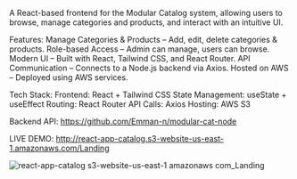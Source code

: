 A React-based frontend for the Modular Catalog system, allowing users to browse, manage categories and products, and interact with an intuitive UI.

Features:
  Manage Categories & Products – Add, edit, delete categories & products.
  Role-based Access – Admin can manage, users can browse.
  Modern UI – Built with React, Tailwind CSS, and React Router.
  API Communication – Connects to a Node.js backend via Axios.
  Hosted on AWS – Deployed using AWS services.

Tech Stack:
  Frontend: React + Tailwind CSS
  State Management: useState + useEffect
  Routing: React Router
  API Calls: Axios
  Hosting: AWS S3

 Backend API: https://github.com/Emman-n/modular-cat-node

LIVE DEMO: http://react-app-catalog.s3-website-us-east-1.amazonaws.com/Landing

![react-app-catalog s3-website-us-east-1 amazonaws com_Landing](https://github.com/user-attachments/assets/8524c2c3-e493-4974-8f6c-2cae42484a0a)




